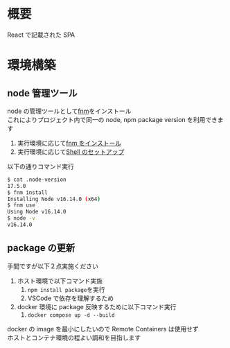 # 概要

React で記載された SPA

# 環境構築

## node 管理ツール

node の管理ツールとして[fnm](https://github.com/Schniz/fnm)をインストール  
これによりプロジェクト内で同一の node, npm package version を利用できます

1. 実行環境に応じて[fnm をインストール](https://github.com/Schniz/fnm#installation)
1. 実行環境に応じて[Shell のセットアップ](https://github.com/Schniz/fnm#installation)

以下の通りコマンド実行

```sh
$ cat .node-version
17.5.0
$ fnm install
Installing Node v16.14.0 (x64)
$ fnm use
Using Node v16.14.0
$ node -v
v16.14.0
```

## package の更新

手間ですが以下２点実施ください

1. ホスト環境で以下コマンド実施
   1. `npm install package`を実行
   1. VSCode で依存を理解するため
1. docker 環境に package 反映するために以下コマンド実行
   1. `docker compose up -d --build`

docker の image を最小にしたいので Remote Containers は使用せず  
ホストとコンテナ環境の程よい調和を目指します
